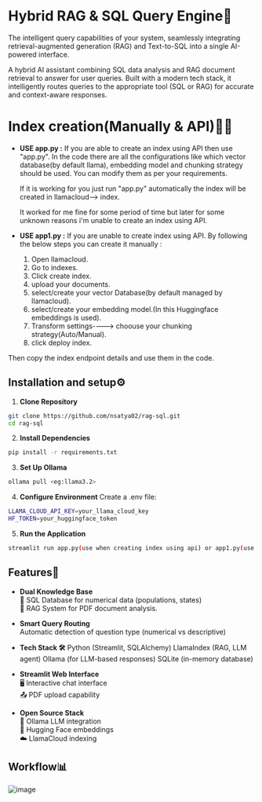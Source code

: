 # Hybrid RAG & SQL Query Engine🚀

The intelligent query capabilities of your system, seamlessly integrating retrieval-augmented generation (RAG) and Text-to-SQL into a single AI-powered interface.

A hybrid AI assistant combining SQL data analysis and RAG document retrieval to answer for user queries. Built with a modern tech stack, it intelligently routes queries to the appropriate tool (SQL or RAG) for accurate and context-aware responses.

# Index creation(Manually & API)📖🔄
- **USE app.py :**
  If you are able to create an index using API then use "app.py". In the code there are all the configurations like which vector database(by default llama),
  embedding model and chunking strategy should be used. You can modify them as per your requirements.
  
  If it is working for you just run "app.py" automatically the index will be created in llamacloud--> index.
  
  It worked for me fine for some period of time but later for some unknown reasons i'm unable to create an index using API. 


- **USE app1.py :**
  If you are unable to create index using API. By following the below steps you can create it manually :
  1. Open llamacloud.
  2. Go to indexes.
  3. Click create index.
  4. upload your documents.
  5. select/create your vector Database(by default managed by llamacloud).
  6. select/create your embedding model.(In this Huggingface embeddings is used).
  7. Transform settings----> choouse your chunking strategy(Auto/Manual).
  8. click deploy index.

Then copy the index endpoint details and use them in the code.

## Installation and setup⚙️

1. **Clone Repository**
```bash
git clone https://github.com/nsatya02/rag-sql.git
cd rag-sql
```
2. **Install Dependencies**
```bash
pip install -r requirements.txt
```
3. **Set Up Ollama**
```bash
ollama pull <eg:llama3.2>
```
4. **Configure Environment**
Create a .env file:
```bash
LLAMA_CLOUD_API_KEY=your_llama_cloud_key
HF_TOKEN=your_huggingface_token
```
5. **Run the Application**
```bash
streamlit run app.py(use when creating index using api) or app1.py(use when creating index manually)
```

## Features🚀

- **Dual Knowledge Base**  
  🔢 SQL Database for numerical data (populations, states)  
  📄 RAG System for PDF document analysis.

- **Smart Query Routing**  
  Automatic detection of question type (numerical vs descriptive)

- **Tech Stack 🛠️**
  Python (Streamlit, SQLAlchemy)
  LlamaIndex (RAG, LLM agent)
  Ollama (for LLM-based responses)
  SQLite (in-memory database)

- **Streamlit Web Interface**  
  🖥️ Interactive chat interface  
  📤 PDF upload capability

- **Open Source Stack**  
  🦙 Ollama LLM integration  
  🤗 Hugging Face embeddings  
  ☁️ LlamaCloud indexing

## Workflow📊

![image](https://github.com/user-attachments/assets/3ef25349-a42a-4f95-94ed-c5684eae4e27)



